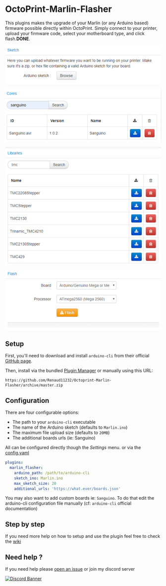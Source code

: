 # OctoPrint-Marlin-Flasher

This plugins makes the upgrade of your Marlin (or any Arduino based) firmware possible directly within OctoPrint.
Simply connect to your printer, upload your firmware code, select your motherboard type, and click flash.**DONE**.

![sketch](extras/assets/img/plugins/marlin_flasher/sketch.png)

![cores](extras/assets/img/plugins/marlin_flasher/cores.png)

![libraries](extras/assets/img/plugins/marlin_flasher/libraries.png)

![flash](extras/assets/img/plugins/marlin_flasher/flash.png)

## Setup

First, you'll need to download and install `arduino-cli` from their official [GitHub page](https://github.com/arduino/arduino-cli).

Then, install via the bundled [Plugin Manager](https://github.com/foosel/OctoPrint/wiki/Plugin:-Plugin-Manager)
or manually using this URL:

    https://github.com/Renaud11232/Octoprint-Marlin-Flasher/archive/master.zip

## Configuration

There are four configurable options:
* The path to your `arduino-cli` executable
* The name of the Arduino sketch (defaults to `Marlin.ino`)
* The maximum file upload size (defaults to `20MB`)
* The additional boards urls (ie: Sanguino)

All can be configured directly though the *Settings* menu. or via the [config.yaml](https://docs.octoprint.org/en/master/configuration/config_yaml.html)

```yaml
plugins:
  marlin_flasher:
    arduino_path: /path/to/arduino-cli
    sketch_ino: Marlin.ino
    max_sketch_size: 20
    additional_urls: 'https://what.ever/boards.json'
```

You may also want to add custom boards ie: `Sanguino`. To do that edit the arduino-cli configuration file manually (cf: `arduino-cli` official documentation)

## Step by step

If you need more help on how to setup and use the plugin feel free to check the [wiki](https://github.com/Renaud11232/OctoPrint-Marlin-Flasher/wiki)

## Need help ?

If you need help please [open an issue](https://github.com/Renaud11232/OctoPrint-Marlin-Flasher/issues/new) or join my discord server

[![Discord Banner](https://discordapp.com/api/guilds/569257302184689674/widget.png?style=banner2)](https://discord.gg/evMfXwT)
